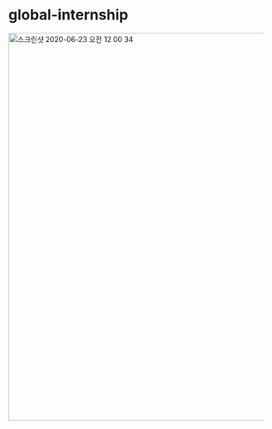 # global-internship

<img width="766" alt="스크린샷 2020-06-23 오전 12 00 34" src="https://user-images.githubusercontent.com/67279213/85302813-95fab480-b4e4-11ea-829e-222392f9c7bc.png">
